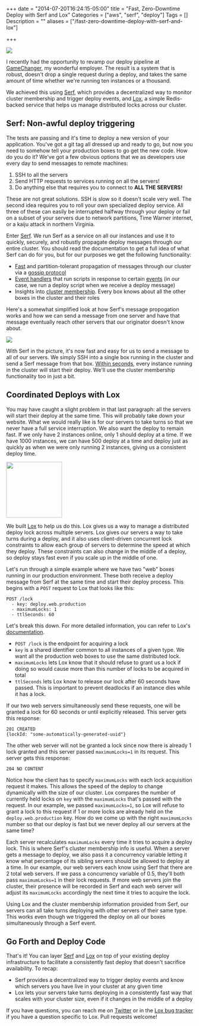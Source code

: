 +++
date = "2014-07-20T16:24:15-05:00"
title = "Fast, Zero-Downtime Deploy with Serf and Lox"
Categories = ["aws", "serf", "deploy"]
Tags = []
Description = ""
aliases = ["/fast-zero-downtime-deploy-with-serf-and-lox"]

+++

![](http://i.imgur.com/0UgPwSv.png)

I recently had the opportunity to revamp our deploy pipeline at [GameChanger](http://gc.com), my wonderful employer. The result is a system that is robust, doesn't drop a single request during a deploy, and takes the same amount of time whether we're running ten instances or a thousand.

We achieved this using [Serf](http://serfdom.io), which provides a decentralized way to monitor cluster membership and trigger deploy events, and [Lox](http://gamechanger.github.io/lox), a simple Redis-backed service that helps us manage distributed locks across our cluster.

## Serf: Non-awful deploy triggering

The tests are passing and it's time to deploy a new version of your application. You've got a git tag all dressed up and ready to go, but now you need to somehow tell your production boxes to go get the new code. How do you do it? We've got a few obvious options that we as developers use every day to send messages to remote machines:

1. SSH to all the servers <img src="http://i.imgur.com/EJMcYTL.png" alt="" title="" style="display: inline-block;">
1. Send HTTP requests to services running on all the servers! <img src="http://i.imgur.com/EJMcYTL.png" alt="" title="" style="display: inline-block;"><img src="http://i.imgur.com/EJMcYTL.png" alt="" title="" style="display: inline-block;">
1. Do anything else that requires you to connect to **ALL THE SERVERS!** <img src="http://i.imgur.com/EJMcYTL.png" alt="" title="" style="display: inline-block;"><img src="http://i.imgur.com/EJMcYTL.png" alt="" title="" style="display: inline-block;"><img src="http://i.imgur.com/EJMcYTL.png" alt="" title="" style="display: inline-block;">

These are not great solutions. SSH is slow so it doesn't scale very well. The second idea requires you to roll your own specialized deploy service. All three of these can easily be interrupted halfway through your deploy or fail on a subset of your servers due to network partitions, Time Warner internet, or a kaiju attack in northern Virginia.

Enter [Serf](http://serfdom.io). We run Serf as a service on all our instances and use it to quickly, securely, and robustly propagate deploy messages through our entire cluster. You should read the documentation to get a full idea of what Serf can do for you, but for our purposes we get the following functionality:

* [Fast](http://www.serfdom.io/docs/internals/simulator.html) and partition-tolerant propagation of messages through our cluster via a [gossip protocol](http://www.serfdom.io/docs/internals/gossip.html)
* [Event handlers](http://www.serfdom.io/docs/agent/event-handlers.html) that run scripts in response to certain [events](http://www.serfdom.io/docs/commands/event.html) (in our case, we run a deploy script when we receive a deploy message)
* Insights into [cluster membership](http://www.serfdom.io/docs/commands/members.html). Every box knows about all the other boxes in the cluster and their roles

Here's a somewhat simplified look at how Serf's message propogation works and how we can send a message from one server and have that message eventually reach other servers that our originator doesn't know about.

![](http://i.imgur.com/SkKJvJp.png)

With Serf in the picture, it's now fast and easy for us to send a message to all of our servers. We simply SSH into a single box running in the cluster and send a Serf message from that box. [Within seconds](http://www.serfdom.io/docs/internals/simulator.html), every instance running in the cluster will start their deploy. We'll use the cluster membership functionality too in just a bit.

## Coordinated Deploys with Lox

You may have caught a slight problem in that last paragraph: all the servers will start their deploy at the same time. This will probably take down your website. What we would really like is for our servers to take turns so that we never have a full service interruption. We also want the deploy to remain fast. If we only have 2 instances online, only 1 should deploy at a time. If we have 1000 instances, we can have 500 deploy at a time and deploy just as quickly as when we were only running 2 instances, giving us a consistent deploy time.

<img src="http://gamechanger.github.io/lox/images/logo.png" alt="" style="width: 150px;">

We built [Lox](http://gamechanger.github.io/lox) to help us do this. Lox gives us a way to manage a distributed deploy lock across multiple servers. Lox gives our servers a way to take turns during a deploy, and it also uses client-driven concurrent lock constraints to allow each group of servers to determine the speed at which they deploy. These constraints can also change in the middle of a deploy, so deploy stays fast even if you scale up in the middle of one.

Let's run through a simple example where we have two "web" boxes running in our production environment. These both receive a deploy message from Serf at the same time and start their deploy process. This begins with a `POST` request to Lox that looks like this:

```
POST /lock
  - key: deploy.web.production
  - maximumLocks: 1
  - ttlSeconds: 60
```

Let's break this down. For more detailed information, you can refer to Lox's [documentation](https://gamechanger.github.io/lox/docs/api.html).

* `POST /lock` is the endpoint for acquiring a lock
* `key` is a shared identifier common to all instances of a given type. We want all the production web boxes to use the same distributed lock.
* `maximumLocks` lets Lox know that it should refuse to grant us a lock if doing so would cause more than this number of locks to be acquired in total
* `ttlSeconds` lets Lox know to release our lock after 60 seconds have passed. This is important to prevent deadlocks if an instance dies while it has a lock.

If our two web servers simultaneously send these requests, one will be granted a lock for 60 seconds or until explicitly released. This server gets this response:

```
201 CREATED
{lockId: "some-automatically-generated-uuid"}
```

The other web server will not be granted a lock since now there is already 1 lock granted and this server passed `maximumLocks=1` in its request. This server gets this response:

```
204 NO CONTENT
```

Notice how the client has to specify `maximumLocks` with each lock acquisition request it makes. This allows the speed of the deploy to change dynamically with the size of our cluster. Lox compares the number of currently held locks on `key` with the `maximumLocks` that's passed with the request. In our example, we passed `maximumLocks=1`, so Lox will refuse to grant a lock to this request if 1 or more locks are already held on the `deploy.web.production` key. How do we come up with the right `maximumLocks` number so that our deploy is fast but we never deploy all our servers at the same time?

Each server recalculates `maximumLocks` every time it tries to acquire a deploy lock. This is where Serf's cluster membership info is useful. When a server gets a message to deploy, we also pass it a concurrency variable letting it know what percentage of its sibling servers should be allowed to deploy at a time. In our example, our web servers each know using Serf that there are 2 total web servers. If we pass a concurrency variable of 0.5, they'll both pass `maximumLocks=1` in their lock requests. If more web servers join the cluster, their presence will be recorded in Serf and each web server will adjust its `maximumLocks` accordingly the next time it tries to acquire the lock.

Using Lox and the cluster membership information provided from Serf, our servers can all take turns deploying with other servers of their same type. This works even though we triggered the deploy on all our boxes simultaneously through a Serf event.

## Go Forth and Deploy Code

That's it! You can layer [Serf](http://serfdom.io) and [Lox](http://gamechanger.github.io/lox) on top of your existing deploy infrastructure to facilitate a consistently fast deploy that doesn't sacrifice availability. To recap:

* Serf provides a decentralized way to trigger deploy events and know which servers you have live in your cluster at any given time
* Lox lets your servers take turns deploying in a consistently fast way that scales with your cluster size, even if it changes in the middle of a deploy

If you have questions, you can reach me on [Twitter](https://twitter.com/thieman) or in the [Lox bug tracker](https://github.com/gamechanger/lox/issues) if you have a question specific to Lox. Pull requests welcome!
